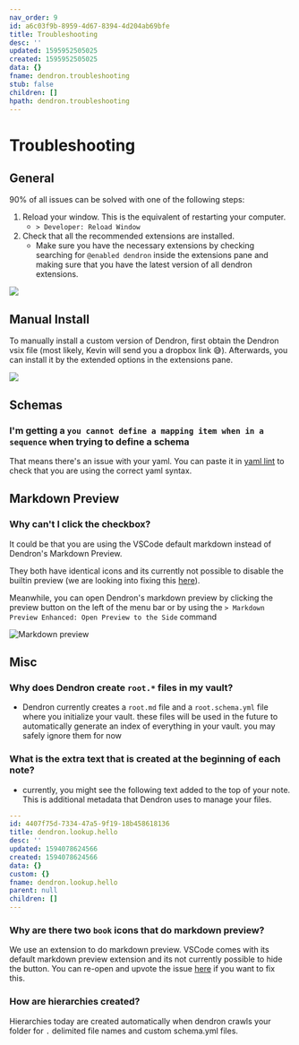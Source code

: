 ```yaml
---
nav_order: 9
id: a6c03f9b-8959-4d67-8394-4d204ab69bfe
title: Troubleshooting
desc: ''
updated: 1595952505025
created: 1595952505025
data: {}
fname: dendron.troubleshooting
stub: false
children: []
hpath: dendron.troubleshooting
---
```

# Troubleshooting

## General

90% of all issues can be solved with one of the following steps:

1. Reload your window. This is the equivalent of restarting your computer. 
   - `> Developer: Reload Window`
2. Check that all the recommended extensions are installed.
   - Make sure you have the necessary extensions by checking searching for `@enabled dendron` inside the extensions pane and making sure that you have the latest version of all dendron extensions.

![](https://foundation-prod-assetspublic53c57cce-8cpvgjldwysl.s3-us-west-2.amazonaws.com/assets/images/trouble-extensions.jpg)

## Manual Install

To manually install a custom version of Dendron, first obtain the Dendron vsix file (most likely, Kevin will send you a dropbox link 😅). Afterwards, you can install it by the extended options in the extensions pane. 

![](https://foundation-prod-assetspublic53c57cce-8cpvgjldwysl.s3-us-west-2.amazonaws.com/assets/images/trouble.install.gif)

## Schemas

### I'm getting a `you cannot define a mapping item when in a sequence` when trying to define a schema

That means there's an issue with your yaml. You can paste it in [yaml lint](http://www.yamllint.com/) to check that you are using the correct yaml syntax. 

## Markdown Preview

### Why can't I click the checkbox?

It could be that you are using the VSCode default markdown instead of Dendron's Markdown Preview. 

They both have identical icons and its currently not possible to disable the builtin preview (we are looking into fixing this [here](https://github.com/dendronhq/dendron/issues/42)).

Meanwhile, you can open Dendron's markdown preview by clicking the preview button on the left of the menu bar or by using the `> Markdown Preview Enhanced: Open Preview to the Side` command

![Markdown preview](https://foundation-prod-assetspublic53c57cce-8cpvgjldwysl.s3-us-west-2.amazonaws.com/assets/images/trouble-md.png)

## Misc

### Why does Dendron create `root.*` files in my vault?

- Dendron currently creates a `root.md` file and a `root.schema.yml` file where you initialize your vault. these files will be used in the future to automatically generate an index of everything in your vault. you may safely ignore them for now

### What is the extra text that is created at the beginning of each note?

- currently, you might see the following text added to the top of your note. This is additional metadata that Dendron uses to manage your files. 

```yml
---
id: 4407f75d-7334-47a5-9f19-18b458618136
title: dendron.lookup.hello
desc: ''
updated: 1594078624566
created: 1594078624566
data: {}
custom: {}
fname: dendron.lookup.hello
parent: null
children: []
---
```

### Why are there two `book` icons that do markdown preview?

We use an extension to do markdown preview. VSCode comes with its default markdown preview extension and its not currently possible to hide the button. You can re-open and upvote the issue [here](https://github.com/microsoft/vscode/issues/86994) if you want to fix this.

### How are hierarchies created?

Hierarchies today are created automatically when dendron crawls your folder for `.` delimited file names and custom schema.yml files.
